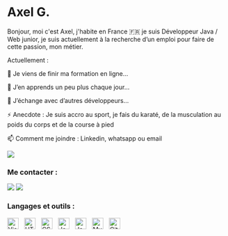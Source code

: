 # Axel G.
Bonjour, moi c'est Axel, j'habite en France 🇫🇷 je suis Développeur Java / Web junior, je suis actuellement à la recherche d’un emploi pour faire de cette passion, mon métier. 


Actuellement :

🔭 Je viens de finir ma formation en ligne...

🌱 J’en apprends un peu plus chaque jour...

👯 J’échange avec d’autres développeurs...

⚡ Anecdote : Je suis accro au sport, je fais du karaté, de la musculation au poids du corps et de la course à pied

📫 Comment me joindre : Linkedin, whatsapp ou email

<img src="https://media.licdn.com/dms/image/D4E16AQHY1KpvggyiRA/profile-displaybackgroundimage-shrink_350_1400/0/1682937262638?e=1688601600&v=beta&t=0JdeZmFwcJqkpLQ_jvztJQURRp4yzssn5lXzM_43G0s" />


### Me contacter :


<a href="https://axel44600.github.io/Mon-portfolio/" target="_blank"><img src="https://i.postimg.cc/sXbjht1V/globe-light.png" /></a>
<a href="https://www.linkedin.com/in/axel-gaudin/" target="_blank"><img src="https://i.postimg.cc/gjRYqN63/linkedin-light.png" /></a>

### Langages et outils :

<img align="left" alt="Visual Studio Code" width="26px" src="https://cdn.jsdelivr.net/gh/devicons/devicon/icons/vscode/vscode-original.svg" style="padding-right:10px;" />
<img align="left" alt="HTML5" width="26px" src="https://cdn.jsdelivr.net/gh/devicons/devicon/icons/html5/html5-original.svg" style="padding-right:10px;" />
<img align="left" alt="CSS3" width="26px" src="https://cdn.jsdelivr.net/gh/devicons/devicon/icons/css3/css3-original.svg" style="padding-right:10px;" />
<img align="left" alt="JavaScript" width="26px" src="https://cdn.jsdelivr.net/gh/devicons/devicon/icons/javascript/javascript-original.svg" style="padding-right:10px;" />
<img align="left" alt="Java" width="26px" src="https://cdn.jsdelivr.net/gh/devicons/devicon/icons/java/java-original.svg" style="padding-right:10px;" />
<img align="left" alt="MySQL" width="26px" src="https://cdn.jsdelivr.net/gh/devicons/devicon/icons/mysql/mysql-original.svg" style="padding-right:10px;" />
<img align="left" alt="Git" width="26px" src="https://cdn.jsdelivr.net/gh/devicons/devicon/icons/git/git-original.svg" style="padding-right:10px;" />
